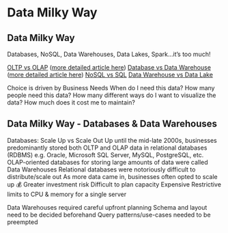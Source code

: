 # Data Milky Way

## Data Milky Way
Databases, NoSQL, Data Warehouses, Data Lakes, Spark…it’s too much!

[OLTP vs OLAP](https://www.youtube.com/watch?v=-v3PhEtOuxw&ab_channel=DataCamp)   ([more detailed article here](https://techdifferences.com/difference-between-oltp-and-olap.html#:~:text=OLTP%20and%20OLAP%20both%20are,is%20an%20analytical%20processing%20system.&text=The%20basic%20difference%20between%20OLTP,online%20database%20query%20answering%20system.))
[Database vs Data Warehouse](https://www.youtube.com/watch?v=FxQG65OhXAQ&ab_channel=Intricity101)   ([more detailed article here](https://panoply.io/data-warehouse-guide/the-difference-between-a-database-and-a-data-warehouse/))
[NoSQL vs SQL](https://www.mongodb.com/nosql-explained/nosql-vs-sql)
[Data Warehouse vs Data Lake](https://panoply.io/data-warehouse-guide/data-warehouse-vs-data-lake/)

Choice is driven by Business Needs
When do I need this data?
How many people need this data?
How many different ways do I want to visualize the data?
How much does it cost me to maintain?

## Data Milky Way - Databases & Data Warehouses 
Databases: Scale Up vs Scale Out
Up until the mid-late 2000s, businesses predominantly stored both OLTP and OLAP data in relational databases (RDBMS)
e.g. Oracle, Microsoft SQL Server, MySQL, PostgreSQL, etc.
OLAP-oriented databases for storing large amounts of data were called Data Warehouses
Relational databases were notoriously difficult to distribute/scale out
As more data came in, businesses often opted to scale up 💰
Greater investment risk
Difficult to plan capacity
Expensive
Restrictive limits to CPU & memory
for a single server


Data Warehouses required careful upfront planning
Schema and layout need to be decided beforehand
Query patterns/use-cases needed to be preempted

